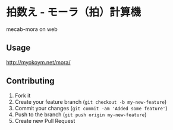 # 拍数え - モーラ（拍）計算機

mecab-mora on web

## Usage

http://myokoym.net/mora/

## Contributing

1. Fork it
2. Create your feature branch (`git checkout -b my-new-feature`)
3. Commit your changes (`git commit -am 'Added some feature'`)
4. Push to the branch (`git push origin my-new-feature`)
5. Create new Pull Request
